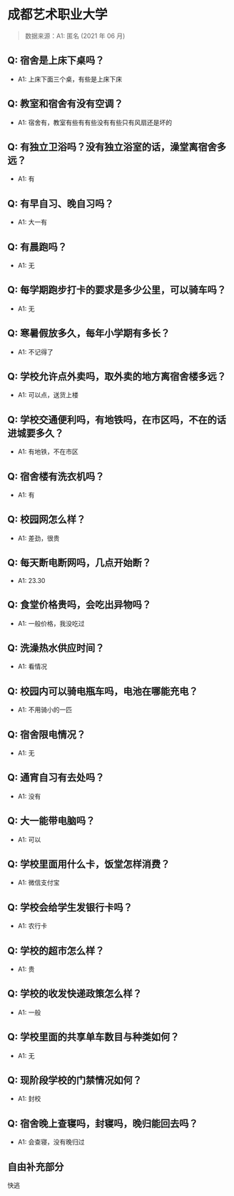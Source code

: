 # 成都艺术职业大学

> 数据来源：A1: 匿名 (2021 年 06 月)

## Q: 宿舍是上床下桌吗？

- A1: 上床下面三个桌，有些是上床下床

## Q: 教室和宿舍有没有空调？

- A1: 宿舍有，教室有些有有些没有有些只有风扇还是坏的

## Q: 有独立卫浴吗？没有独立浴室的话，澡堂离宿舍多远？

- A1: 有

## Q: 有早自习、晚自习吗？

- A1: 大一有

## Q: 有晨跑吗？

- A1: 无

## Q: 每学期跑步打卡的要求是多少公里，可以骑车吗？

- A1: 无

## Q: 寒暑假放多久，每年小学期有多长？

- A1: 不记得了

## Q: 学校允许点外卖吗，取外卖的地方离宿舍楼多远？

- A1: 可以点，送货上楼

## Q: 学校交通便利吗，有地铁吗，在市区吗，不在的话进城要多久？

- A1: 有地铁，不在市区

## Q: 宿舍楼有洗衣机吗？

- A1: 有

## Q: 校园网怎么样？

- A1: 差劲，很贵

## Q: 每天断电断网吗，几点开始断？

- A1: 23.30

## Q: 食堂价格贵吗，会吃出异物吗？

- A1: 一般价格，我没吃过

## Q: 洗澡热水供应时间？

- A1: 看情况

## Q: 校园内可以骑电瓶车吗，电池在哪能充电？

- A1: 不用骑小的一匹

## Q: 宿舍限电情况？

- A1: 无

## Q: 通宵自习有去处吗？

- A1: 没有

## Q: 大一能带电脑吗？

- A1: 可以

## Q: 学校里面用什么卡，饭堂怎样消费？

- A1: 微信支付宝

## Q: 学校会给学生发银行卡吗？

- A1: 农行卡

## Q: 学校的超市怎么样？

- A1: 贵

## Q: 学校的收发快递政策怎么样？

- A1: 一般

## Q: 学校里面的共享单车数目与种类如何？

- A1: 无

## Q: 现阶段学校的门禁情况如何？

- A1: 封校

## Q: 宿舍晚上查寝吗，封寝吗，晚归能回去吗？

- A1: 会查寝，没有晚归过

## 自由补充部分

快逃